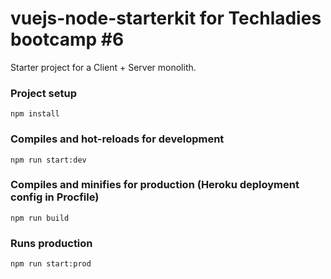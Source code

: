 # vuejs-node-starterkit for Techladies bootcamp #6

Starter project for a Client + Server monolith.

### Project setup
```
npm install
```

### Compiles and hot-reloads for development
```
npm run start:dev
```

### Compiles and minifies for production (Heroku deployment config in Procfile)
```
npm run build
```

### Runs production
```
npm run start:prod
```

